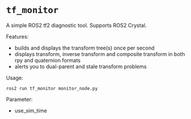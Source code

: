 # `tf_monitor`

A simple ROS2 tf2 diagnostic tool. Supports ROS2 Crystal.

Features:
* builds and displays the transform tree(s) once per second
* displays transform, inverse transform and composite transform in both rpy and quaternion formats
* alerts you to dual-parent and stale transform problems


Usage:
~~~
ros2 run tf_monitor monitor_node.py
~~~

Parameter:
* use_sim_time